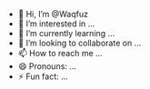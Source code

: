- 👋 Hi, I’m @Waqfuz
- 👀 I’m interested in ...
- 🌱 I’m currently learning ...
- 💞️ I’m looking to collaborate on ...
- 📫 How to reach me ...
- 😄 Pronouns: ...
- ⚡ Fun fact: ...

<!---
Waqfuz/Waqfuz is a ✨ special ✨ repository because its `README.md` (this file) appears on your GitHub profile.
You can click the Preview link to take a look at your changes.
--->
